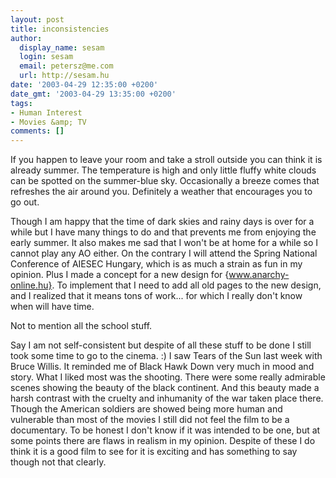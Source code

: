 ```yaml
---
layout: post
title: inconsistencies
author:
  display_name: sesam
  login: sesam
  email: petersz@me.com
  url: http://sesam.hu
date: '2003-04-29 12:35:00 +0200'
date_gmt: '2003-04-29 13:35:00 +0200'
tags:
- Human Interest
- Movies &amp; TV
comments: []
---
```


If you happen to leave your room and take a stroll outside you can think it is already summer. The temperature is high and only little fluffy white clouds can be spotted on the summer-blue sky. Occasionally a breeze comes that refreshes the air around you. Definitely a weather that encourages you to go out.

Though I am happy that the time of dark skies and rainy days is over for a while but I have many things to do and that prevents me from enjoying the early summer. It also makes me sad that I won't be at home for a while so I cannot play any AO either. On the contrary I will attend the Spring National Conference of AIESEC Hungary, which is as much a strain as fun in my opinion. Plus I made a concept for a new design for {www.anarchy-online.hu}. To implement that I need to add all old pages to the new design, and I realized that it means tons of work... for which I really don't know when will have time.

Not to mention all the school stuff.

Say I am not self-consistent but despite of all these stuff to be done I still took some time to go to the cinema. :) I saw Tears of the Sun last week with Bruce Willis. It reminded me of Black Hawk Down very much in mood and story. What I liked most was the shooting. There were some really admirable scenes showing the beauty of the black continent. And this beauty made a harsh contrast with the cruelty and inhumanity of the war taken place there. Though the American soldiers are showed being more human and vulnerable than most of the movies I still did not feel the film to be a documentary. To be honest I don't know if it was intended to be one, but at some points there are flaws in realism in my opinion. Despite of these I do think it is a good film to see for it is exciting and has something to say though not that clearly.
